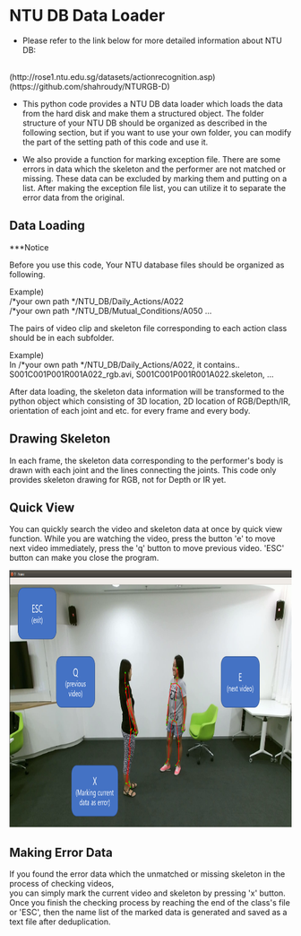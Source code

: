 # NTU DB Data Loader

* Please refer to the link below for more detailed information about NTU DB:
<br />
(http://rose1.ntu.edu.sg/datasets/actionrecognition.asp)
(https://github.com/shahroudy/NTURGB-D)
<br />

* This python code provides a NTU DB data loader which loads the data from the hard disk 
and make them a structured object. The folder structure of your NTU DB
should be organized as described in the following section, but if you want to use
your own folder, you can modify the part of the setting path of this code and use it.

* We also provide a function for marking exception file. 
There are some errors in data which the skeleton and the performer are not matched or missing.
These data can be excluded by marking them and putting on a list.
After making the exception file list, you can utilize it to separate the error data from the original.          

## Data Loading  

***Notice

Before you use this code, Your NTU database files should be organized as following.

Example) <br />
/*your own path */NTU_DB/Daily_Actions/A022 <br />
/*your own path */NTU_DB/Mutual_Conditions/A050
...

The pairs of video clip and skeleton file corresponding to each action class should be in each subfolder.<br />

Example)<br />
In /*your own path */NTU_DB/Daily_Actions/A022, it contains..
S001C001P001R001A022_rgb.avi, S001C001P001R001A022.skeleton, ...

After data loading, the skeleton data information will be transformed to the python object which consisting of
3D location, 2D location of RGB/Depth/IR, orientation of each joint and etc. for every frame and every body.


## Drawing Skeleton

In each frame, the skeleton data corresponding to the performer's body is drawn with each joint and the lines connecting the joints.
This code only provides skeleton drawing for RGB, not for Depth or IR yet.


## Quick View  

You can quickly search the video and skeleton data at once by quick view function. 
While you are watching the video, press the button 'e' to move next video immediately, 
press the 'q' button to move previous video. 'ESC' button can make you close the program. 

<p align="center">
    <img width="824" height="458" src=img/control.png>
</p>


## Making Error Data

If you found the error data which the unmatched or missing skeleton in the process of checking videos,  
you can simply mark the current video and skeleton by pressing 'x' button. 
Once you finish the checking process by reaching the end of the class's file or 'ESC', 
then the name list of the marked data is generated and saved as a text file after deduplication.     